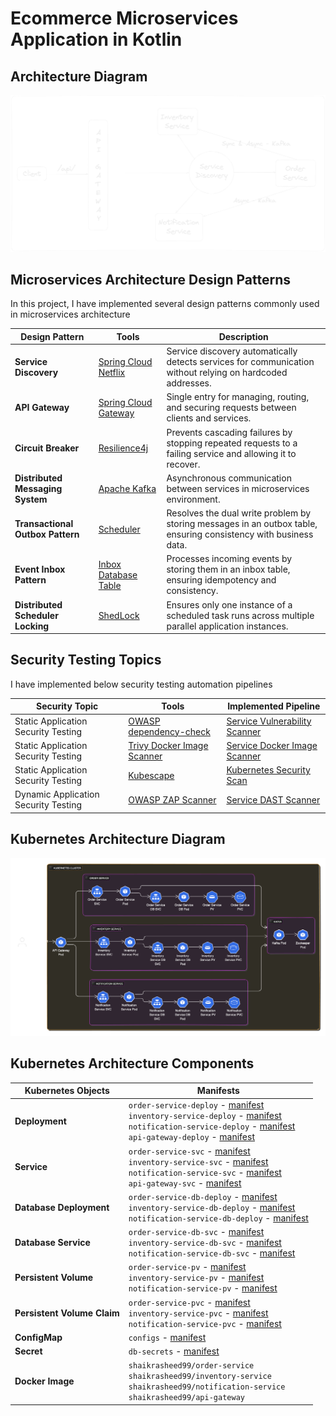 # Ecommerce Microservices Application in Kotlin

## Architecture Diagram

![Architecture Diagram](images/application-architecture.png)

## Microservices Architecture Design Patterns

In this project, I have implemented several design patterns commonly used in microservices architecture

| Design Pattern                    | Tools                                                                                                                                  | Description                                                                                                      |
|-----------------------------------|----------------------------------------------------------------------------------------------------------------------------------------|------------------------------------------------------------------------------------------------------------------|
| **Service Discovery**             | [Spring Cloud Netflix](https://spring.io/projects/spring-cloud-netflix)                                                                | Service discovery automatically detects services for communication without relying on hardcoded addresses.       |
| **API Gateway**                   | [Spring Cloud Gateway](https://spring.io/projects/spring-cloud-gateway)                                                                | Single entry for managing, routing, and securing requests between clients and services.                          |
| **Circuit Breaker**               | [Resilience4j](https://resilience4j.readme.io/docs)                                                                                    | Prevents cascading failures by stopping repeated requests to a failing service and allowing it to recover.       |
| **Distributed Messaging System**  | [Apache Kafka](https://kafka.apache.org/)                                                                                              | Asynchronous communication between services in microservices environment.                                        |
| **Transactional Outbox Pattern**  | [Scheduler](https://docs.spring.io/spring-framework/docs/current/javadoc-api/org/springframework/scheduling/annotation/Scheduled.html) | Resolves the dual write problem by storing messages in an outbox table, ensuring consistency with business data. |
| **Event Inbox Pattern**           | [Inbox Database Table](https://softwaremill.com/microservices-101/#inbox-pattern)                                                      | Processes incoming events by storing them in an inbox table, ensuring idempotency and consistency.               |
| **Distributed Scheduler Locking** | [ShedLock](https://github.com/lukas-krecan/ShedLock)                                                                                   | Ensures only one instance of a scheduled task runs across multiple parallel application instances.               |

## Security Testing Topics

I have implemented below security testing automation pipelines

| Security Topic                       | Tools                                                                             | Implemented Pipeline                                                                       |
|--------------------------------------|-----------------------------------------------------------------------------------|--------------------------------------------------------------------------------------------|
| Static Application Security Testing  | [OWASP dependency-check](https://jeremylong.github.io/DependencyCheck/index.html) | [Service Vulnerability Scanner](.github/workflows/service-vulnerability-scanner.yaml)      | 
| Static Application Security Testing  | [Trivy Docker Image Scanner](https://trivy.dev/)                                  | [Service Docker Image Scanner](.github/workflows/service-image-vulnerability-scanner.yaml) | 
| Static Application Security Testing  | [Kubescape](https://github.com/marketplace/actions/kubescape)                     | [Kubernetes Security Scan](.github/workflows/kubernetes-security-scan.yaml)                | 
| Dynamic Application Security Testing | [OWASP ZAP Scanner](https://www.zaproxy.org/)                                     | [Service DAST Scanner](.github/workflows/service-dast-scanner.yaml)                        | 

## Kubernetes Architecture Diagram

![Kubernetes Architecture Diagram](images/kubernetes-architecture.png)

## Kubernetes Architecture Components

| Kubernetes Objects          | Manifests                                                                                                                                                                                                                                                                                                                                                        | 
|-----------------------------|------------------------------------------------------------------------------------------------------------------------------------------------------------------------------------------------------------------------------------------------------------------------------------------------------------------------------------------------------------------|
| **Deployment**              | `order-service-deploy` - [manifest](k8s/deployments/order-service-deploy.yaml) <br/> `inventory-service-deploy` - [manifest](k8s/deployments/inventory-service-deploy.yaml) <br/>  `notification-service-deploy` - [manifest](k8s/deployments/notification-service-deploy.yaml) <br/> `api-gateway-deploy` - [manifest](k8s/deployments/api-gateway-deploy.yaml) |
| **Service**                 | `order-service-svc` - [manifest](k8s/services/order-service-svc.yaml) <br/>  `inventory-service-svc` - [manifest](k8s/services/inventory-service-svc.yaml) <br/>  `notification-service-svc` - [manifest](k8s/services/notification-service-svc.yaml) <br/>  `api-gateway-svc` - [manifest](k8s/services/api-gateway-svc.yaml)                                   |
| **Database Deployment**     | `order-service-db-deploy` - [manifest](k8s/deployments/databases/order-service-db-deploy.yaml) <br/>  `inventory-service-db-deploy` - [manifest](k8s/deployments/databases/inventory-service-db-deploy.yaml) <br/> `notification-service-db-deploy` - [manifest](k8s/deployments/databases/notification-service-db-deploy.yaml)                                  |
| **Database Service**        | `order-service-db-svc` - [manifest](k8s/services/databases/order-service-db-svc.yaml) <br/>  `inventory-service-db-svc` - [manifest](k8s/services/databases/inventory-service-db-svc.yaml) <br/>  `notification-service-db-svc` - [manifest](k8s/services/databases/notification-service-db-svc.yaml)                                                            | 
| **Persistent Volume**       | `order-service-pv` - [manifest](k8s/persistent-volumes/order-service-pv.yaml) <br/>  `inventory-service-pv` - [manifest](k8s/persistent-volumes/inventory-service-pv.yaml) <br/>  `notification-service-pv` - [manifest](k8s/persistent-volumes/notification-service-pv.yaml)                                                                                    |
| **Persistent Volume Claim** | `order-service-pvc` - [manifest](k8s/persistent-volume-claims/order-service-pvc.yaml) <br/>  `inventory-service-pvc` - [manifest](k8s/persistent-volume-claims/inventory-service-pvc.yaml) <br/>  `notification-service-pvc` - [manifest](k8s/persistent-volume-claims/notification-service-pvc.yaml)                                                            |
| **ConfigMap**               | `configs` - [manifest](k8s/configmaps/configs.yaml)                                                                                                                                                                                                                                                                                                              |
| **Secret**                  | `db-secrets` - [manifest](k8s/secrets/db-secrets.yaml)                                                                                                                                                                                                                                                                                                           |
| **Docker Image**            | `shaikrasheed99/order-service` <br/>  `shaikrasheed99/inventory-service` <br/>  `shaikrasheed99/notification-service` <br/>  `shaikrasheed99/api-gateway`                                                                                                                                                                                                        | 
